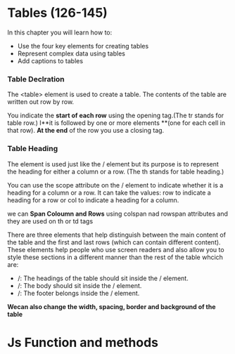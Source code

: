# Tables (126-145)

In this chapter you will learn how to:
* Use the four key elements for creating tables
* Represent complex data using tables
* Add captions to tables

### Table Declration
The \<table> element is used to create a table. The contents of the table are written out row by row. 

You indicate the **start of each row** using the opening <tr> tag.(The tr stands for table row.)
I**it is followed by one or more <td> elements **(one for each cell in that row). **At the end** of the row you use a closing </tr> tag.

### Table Heading

The <th> element is used just like the /<td> element but its purpose is to represent the heading for either a column or a row. (The th stands for table heading.)

You can use the scope attribute on the /<th> element to indicate whether it is a heading for a
column or a row. It can take the values: row to indicate a heading for a row or col to indicate a heading for a column.
 
 we can **Span Coloumn and Rows**  using colspan nad rowspan attributes and they are used on th or td tags

 There are three elements that help distinguish between the main content of the table and the first and last rows (which can contain different content). These elements help people who use screen readers and also allow you to style these sections in a different manner than the rest of the table whcich are:
 * /<thead>: The headings of the table should sit inside the /<thead> element.
 * /<tbosy>: The body should sit inside the /<tbody> element.
 * /<tfoot>: The footer belongs inside the /<tfoot> element.

 **Wecan also change the width, spacing, border and background of the table**

 # Js Function and methods
